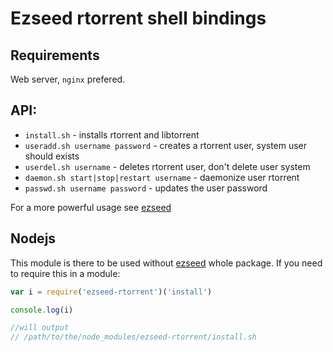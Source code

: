 # Ezseed rtorrent shell bindings

## Requirements

Web server, `nginx` prefered.

## API:
  - `install.sh` - installs rtorrent and libtorrent
  - `useradd.sh username password` - creates a rtorrent user, system user should exists
  - `userdel.sh username` - deletes rtorrent user, don't delete user system
  - `daemon.sh start|stop|restart username` - daemonize user rtorrent
  - `passwd.sh username password` - updates the user password

For a more powerful usage see [ezseed](https://github.com/ezseed/ezseed)

## Nodejs

This module is there to be used without [ezseed](https://github.com/ezseed/ezseed) whole package. If you need to require this in a module:

```javascript
var i = require('ezseed-rtorrent')('install')

console.log(i)

//will output
// /path/to/the/node_modules/ezseed-rtorrent/install.sh
```
